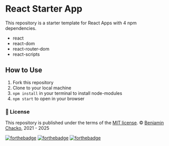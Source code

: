 # React Starter App

This repository is a starter template for React Apps with 4 npm dependencies. 

* react
* react-dom
* react-router-dom
* react-scripts

## How to Use

1. Fork this repository
2. Clone to your local machine
3. `npm install` in your terminal to install node-modules
4. `npm start` to open in your browser

### :scroll: License 
This repository is published under the terms of the [MIT license](https://github.com/benjaminchacko/React-Counter-App/blob/master/LICENSE).
© [Benjamin Chacko](https://GitHub.com/benjaminchacko), 2021 - 2025

[![forthebadge](https://forthebadge.com/images/badges/built-by-developers.svg)](https://forthebadge.com)
[![forthebadge](https://forthebadge.com/images/badges/made-with-javascript.svg)](https://forthebadge.com)
[![forthebadge](https://forthebadge.com/images/badges/uses-git.svg)](https://forthebadge.com)
